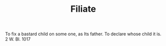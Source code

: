 ---
title: Filiate
letter: F
permalink: "/definitions/bld-filiate.html"
body: To fix a bastard child on some one, as Its father. To declare whose child it
  is. 2 W. Bl. 1017
published_at: '2018-07-07'
source: Black's Law Dictionary 2nd Ed (1910)
layout: post
---